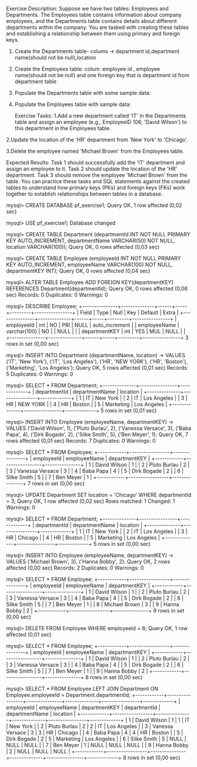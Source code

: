 Exercise Description:
Suppose we have two tables: Employees and Departments. The Employees table contains information about company employees, and the Departments table contains details about different departments within the company. You are tasked with creating these tables and establishing a relationship between them using primary and foreign keys.

1. Create the Departments table- colums -> department id,department name(should not be null),location
2.  Create the Employees table: colum: employee id , employee name(should not be null) and one foreign key that is department id from department table
3. Populate the Departments table with some sample data:
4. Populate the Employees table with sample data:

   Exercise Tasks:
1.Add a new department called 'IT' in the Departments table and assign an employee (e.g., EmployeeID 106, 'David Wilson') to this department in the Employees table.

2.Update the location of the 'HR' department from 'New York' to 'Chicago'.

3.Delete the employee named 'Michael Brown' from the Employees table.

Expected Results:
Task 1 should successfully add the 'IT' department and assign an employee to it.
Task 2 should update the location of the 'HR' department.
Task 3 should remove the employee 'Michael Brown' from the table.
You can practice these tasks and SQL statements against the created tables to understand how primary keys (PKs) and foreign keys (FKs) work together to establish relationships between tables in a database.




mysql> CREATE DATABASE pf_exercise1;
Query OK, 1 row affected (0,02 sec)

mysql> USE pf_exercise1;
Database changed

mysql> CREATE TABLE Department (departmentId INT NOT NULL PRIMARY KEY AUTO_INCREMENT, departmentName VARCHAR(50) NOT NULL, location VARCHAR(100));
Query OK, 0 rows affected (0,03 sec)

mysql> CREATE TABLE Employee (employeeId INT NOT NULL PRIMARY KEY AUTO_INCREMENT, employeeName VARCHAR(100) NOT NULL, departmentKEY INT);
Query OK, 0 rows affected (0,04 sec)

mysql> ALTER TABLE Employee ADD FOREIGN KEY(departmentKEY) REFERENCES Department(departmentId);
Query OK, 0 rows affected (0,06 sec)
Records: 0  Duplicates: 0  Warnings: 0

mysql> DESCRIBE Employee;
+---------------+--------------+------+-----+---------+----------------+
| Field         | Type         | Null | Key | Default | Extra          |
+---------------+--------------+------+-----+---------+----------------+
| employeeId    | int          | NO   | PRI | NULL    | auto_increment |
| employeeName  | varchar(100) | NO   |     | NULL    |                |
| departmentKEY | int          | YES  | MUL | NULL    |                |
+---------------+--------------+------+-----+---------+----------------+
3 rows in set (0,00 sec)

mysql> INSERT INTO Department (departmentName, location)
    -> VALUES ('IT', 'New York'), ('IT', 'Los Angeles'), ('HR', 'NEW YORK'), ('HR', 'Boston'), ('Marketing', 'Los Angeles');
Query OK, 5 rows affected (0,01 sec)
Records: 5  Duplicates: 0  Warnings: 0

mysql> SELECT * FROM Department;
+--------------+----------------+-------------+
| departmentId | departmentName | location    |
+--------------+----------------+-------------+
|            1 | IT             | New York    |
|            2 | IT             | Los Angeles |
|            3 | HR             | NEW YORK    |
|            4 | HR             | Boston      |
|            5 | Marketing      | Los Angeles |
+--------------+----------------+-------------+
5 rows in set (0,01 sec)

mysql> INSERT INTO Employee (employeeName, departmentKEY)
    -> VALUES ('David Wilson', 1), ('Pluto Burlau', 2), ('Vanessa Versace', 3), ('Baba Papa', 4), ('Dirk Bogade', 2), ('Silke Smith', 5), ('Ben Meyer', 1);
Query OK, 7 rows affected (0,01 sec)
Records: 7  Duplicates: 0  Warnings: 0

mysql> SELECT * FROM Employee;
+------------+-----------------+---------------+
| employeeId | employeeName    | departmentKEY |
+------------+-----------------+---------------+
|          1 | David Wilson    |             1 |
|          2 | Pluto Burlau    |             2 |
|          3 | Vanessa Versace |             3 |
|          4 | Baba Papa       |             4 |
|          5 | Dirk Bogade     |             2 |
|          6 | Silke Smith     |             5 |
|          7 | Ben Meyer       |             1 |
+------------+-----------------+---------------+
7 rows in set (0,00 sec)

mysql> UPDATE Department SET location = 'Chicago' WHERE departmentId = 3;
Query OK, 1 row affected (0,02 sec)
Rows matched: 1  Changed: 1  Warnings: 0

mysql> SELECT * FROM Department;
+--------------+----------------+-------------+
| departmentId | departmentName | location    |
+--------------+----------------+-------------+
|            1 | IT             | New York    |
|            2 | IT             | Los Angeles |
|            3 | HR             | Chicago     |
|            4 | HR             | Boston      |
|            5 | Marketing      | Los Angeles |
+--------------+----------------+-------------+
5 rows in set (0,00 sec)

mysql> INSERT INTO Employee (employeeName, departmentKEY)
    -> VALUES ('Michael Brown', 3), ('Hanna Bobby', 2);
Query OK, 2 rows affected (0,00 sec)
Records: 2  Duplicates: 0  Warnings: 0

mysql> SELECT * FROM Employee;
+------------+-----------------+---------------+
| employeeId | employeeName    | departmentKEY |
+------------+-----------------+---------------+
|          1 | David Wilson    |             1 |
|          2 | Pluto Burlau    |             2 |
|          3 | Vanessa Versace |             3 |
|          4 | Baba Papa       |             4 |
|          5 | Dirk Bogade     |             2 |
|          6 | Silke Smith     |             5 |
|          7 | Ben Meyer       |             1 |
|          8 | Michael Brown   |             3 |
|          9 | Hanna Bobby     |             2 |
+------------+-----------------+---------------+
9 rows in set (0,00 sec)

mysql> DELETE FROM Employee WHERE employeeId = 8;
Query OK, 1 row affected (0,01 sec)

mysql> SELECT * FROM Employee;
+------------+-----------------+---------------+
| employeeId | employeeName    | departmentKEY |
+------------+-----------------+---------------+
|          1 | David Wilson    |             1 |
|          2 | Pluto Burlau    |             2 |
|          3 | Vanessa Versace |             3 |
|          4 | Baba Papa       |             4 |
|          5 | Dirk Bogade     |             2 |
|          6 | Silke Smith     |             5 |
|          7 | Ben Meyer       |             1 |
|          9 | Hanna Bobby     |             2 |
+------------+-----------------+---------------+
8 rows in set (0,00 sec)

mysql> SELECT * FROM Employee LEFT JOIN Department ON Employee.employeeId = Department.departmentId;
+------------+-----------------+---------------+--------------+----------------+-------------+
| employeeId | employeeName    | departmentKEY | departmentId | departmentName | location    |
+------------+-----------------+---------------+--------------+----------------+-------------+
|          1 | David Wilson    |             1 |            1 | IT             | New York    |
|          2 | Pluto Burlau    |             2 |            2 | IT             | Los Angeles |
|          3 | Vanessa Versace |             3 |            3 | HR             | Chicago     |
|          4 | Baba Papa       |             4 |            4 | HR             | Boston      |
|          5 | Dirk Bogade     |             2 |            5 | Marketing      | Los Angeles |
|          6 | Silke Smith     |             5 |         NULL | NULL           | NULL        |
|          7 | Ben Meyer       |             1 |         NULL | NULL           | NULL        |
|          9 | Hanna Bobby     |             2 |         NULL | NULL           | NULL        |
+------------+-----------------+---------------+--------------+----------------+-------------+
8 rows in set (0,00 sec)
